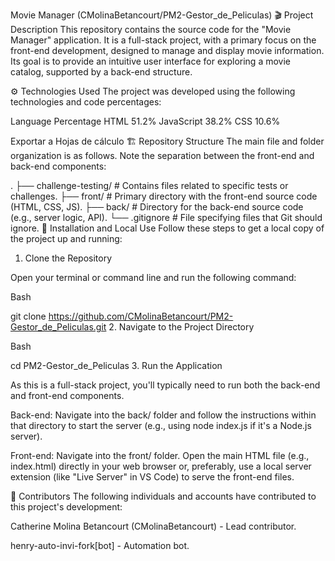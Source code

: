Movie Manager (CMolinaBetancourt/PM2-Gestor_de_Peliculas)
🎬 Project Description
This repository contains the source code for the "Movie Manager" application. It is a full-stack project, with a primary focus on the front-end development, designed to manage and display movie information. Its goal is to provide an intuitive user interface for exploring a movie catalog, supported by a back-end structure.

⚙️ Technologies Used
The project was developed using the following technologies and code percentages:

Language	Percentage
HTML	51.2%
JavaScript	38.2%
CSS	10.6%

Exportar a Hojas de cálculo
🏗️ Repository Structure
The main file and folder organization is as follows. Note the separation between the front-end and back-end components:

.
├── challenge-testing/  # Contains files related to specific tests or challenges.
├── front/              # Primary directory with the front-end source code (HTML, CSS, JS).
├── back/               # Directory for the back-end source code (e.g., server logic, API).
└── .gitignore          # File specifying files that Git should ignore.
🚀 Installation and Local Use
Follow these steps to get a local copy of the project up and running:

1. Clone the Repository

Open your terminal or command line and run the following command:

Bash

git clone https://github.com/CMolinaBetancourt/PM2-Gestor_de_Peliculas.git
2. Navigate to the Project Directory

Bash

cd PM2-Gestor_de_Peliculas
3. Run the Application

As this is a full-stack project, you'll typically need to run both the back-end and front-end components.

Back-end: Navigate into the back/ folder and follow the instructions within that directory to start the server (e.g., using node index.js if it's a Node.js server).

Front-end: Navigate into the front/ folder. Open the main HTML file (e.g., index.html) directly in your web browser or, preferably, use a local server extension (like "Live Server" in VS Code) to serve the front-end files.

🤝 Contributors
The following individuals and accounts have contributed to this project's development:

Catherine Molina Betancourt (CMolinaBetancourt) - Lead contributor.

henry-auto-invi-fork[bot] - Automation bot.
